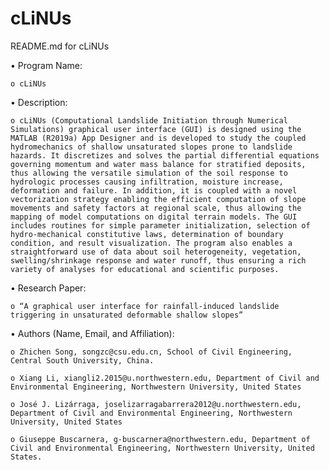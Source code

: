 # cLiNUs
README.md for cLiNUs

• Program Name:

    o cLiNUs

• Description:

    o cLiNUs (Computational Landslide Initiation through Numerical Simulations) graphical user interface (GUI) is designed using the MATLAB (R2019a) App Designer and is developed to study the coupled hydromechanics of shallow unsaturated slopes prone to landslide hazards. It discretizes and solves the partial differential equations governing momentum and water mass balance for stratified deposits, thus allowing the versatile simulation of the soil response to hydrologic processes causing infiltration, moisture increase, deformation and failure. In addition, it is coupled with a novel vectorization strategy enabling the efficient computation of slope movements and safety factors at regional scale, thus allowing the mapping of model computations on digital terrain models. The GUI includes routines for simple parameter initialization, selection of hydro-mechanical constitutive laws, determination of boundary condition, and result visualization. The program also enables a straightforward use of data about soil heterogeneity, vegetation, swelling/shrinkage response and water runoff, thus ensuring a rich variety of analyses for educational and scientific purposes.

• Research Paper:

    o “A graphical user interface for rainfall-induced landslide triggering in unsaturated deformable shallow slopes”

• Authors (Name, Email, and Affiliation): 

    o Zhichen Song, songzc@csu.edu.cn, School of Civil Engineering, Central South University, China.

    o Xiang Li, xiangli2.2015@u.northwestern.edu, Department of Civil and Environmental Engineering, Northwestern University, United States

    o José J. Lizárraga, joselizarragabarrera2012@u.northwestern.edu, Department of Civil and Environmental Engineering, Northwestern University, United States

    o Giuseppe Buscarnera, g-buscarnera@northwestern.edu, Department of Civil and Environmental Engineering, Northwestern University, United States.
    



